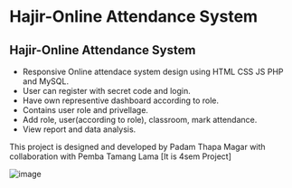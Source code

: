 # Hajir-Online Attendance System

## Hajir-Online Attendance System

- Responsive Online attendace system design using HTML CSS JS PHP and MySQL.
- User can register with secret code and login.
- Have own representive dashboard according to role.
- Contains user role and privellage.
- Add role, user(according to role), classroom, mark attendance.
- View report and data analysis.

This project is designed and developed by Padam Thapa Magar 
with collaboration with Pemba Tamang Lama
[It is 4sem Project]

![image](https://github.com/user-attachments/assets/913cf3e1-1357-43ad-b4e1-5eea06cead71)
